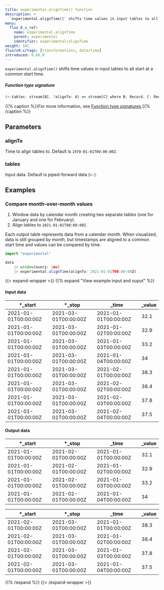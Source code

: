 ```yaml
---
title: experimental.alignTime() function
description: >
  `experimental.alignTime()` shifts time values in input tables to all start at a common start time.
menu:
  flux_0_x_ref:
    name: experimental.alignTime
    parent: experimental
    identifier: experimental/alignTime
weight: 101
flux/v0.x/tags: [transformations, data/time]
introduced: 0.66.0
---
```


<!------------------------------------------------------------------------------

IMPORTANT: This page was generated from comments in the Flux source code. Any
edits made directly to this page will be overwritten the next time the
documentation is generated. 

To make updates to this documentation, update the function comments above the
function definition in the Flux source code:

https://github.com/influxdata/flux/blob/master/stdlib/experimental/experimental.flux#L490-L494

Contributing to Flux: https://github.com/influxdata/flux#contributing
Fluxdoc syntax: https://github.com/influxdata/flux/blob/master/docs/fluxdoc.md

------------------------------------------------------------------------------->

`experimental.alignTime()` shifts time values in input tables to all start at a common start time.



##### Function type signature

```js
(<-tables: stream[B], ?alignTo: A) => stream[C] where B: Record, C: Record
```

{{% caption %}}For more information, see [Function type signatures](/flux/v0.x/function-type-signatures/).{{% /caption %}}

## Parameters

### alignTo

Time to align tables to. Default is `1970-01-01T00:00:00Z`.



### tables

Input data. Default is piped-forward data (`<-`).




## Examples

### Compare month-over-month values

1. Window data by calendar month creating two separate tables (one for January and one for February).
2. Align tables to `2021-01-01T00:00:00Z`.

Each output table represents data from a calendar month.
When visualized, data is still grouped by month, but timestamps are aligned
to a common start time and values can be compared by time.

```js
import "experimental"

data
    |> window(every: 1mo)
    |> experimental.alignTime(alignTo: 2021-01-01T00:00:00Z)
```

{{< expand-wrapper >}}
{{% expand "View example input and ouput" %}}

#### Input data

| *_start              | *_stop               | _time                | _value  |
| -------------------- | -------------------- | -------------------- | ------- |
| 2021-01-01T00:00:00Z | 2021-03-01T00:00:00Z | 2021-01-01T00:00:00Z | 32.1    |
| 2021-01-01T00:00:00Z | 2021-03-01T00:00:00Z | 2021-01-02T00:00:00Z | 32.9    |
| 2021-01-01T00:00:00Z | 2021-03-01T00:00:00Z | 2021-01-03T00:00:00Z | 33.2    |
| 2021-01-01T00:00:00Z | 2021-03-01T00:00:00Z | 2021-01-04T00:00:00Z | 34      |
| 2021-01-01T00:00:00Z | 2021-03-01T00:00:00Z | 2021-02-01T00:00:00Z | 38.3    |
| 2021-01-01T00:00:00Z | 2021-03-01T00:00:00Z | 2021-02-02T00:00:00Z | 38.4    |
| 2021-01-01T00:00:00Z | 2021-03-01T00:00:00Z | 2021-02-03T00:00:00Z | 37.8    |
| 2021-01-01T00:00:00Z | 2021-03-01T00:00:00Z | 2021-02-04T00:00:00Z | 37.5    |


#### Output data

| *_start              | *_stop               | _time                | _value  |
| -------------------- | -------------------- | -------------------- | ------- |
| 2021-01-01T00:00:00Z | 2021-02-01T00:00:00Z | 2021-01-01T00:00:00Z | 32.1    |
| 2021-01-01T00:00:00Z | 2021-02-01T00:00:00Z | 2021-01-02T00:00:00Z | 32.9    |
| 2021-01-01T00:00:00Z | 2021-02-01T00:00:00Z | 2021-01-03T00:00:00Z | 33.2    |
| 2021-01-01T00:00:00Z | 2021-02-01T00:00:00Z | 2021-01-04T00:00:00Z | 34      |

| *_start              | *_stop               | _time                | _value  |
| -------------------- | -------------------- | -------------------- | ------- |
| 2021-02-01T00:00:00Z | 2021-03-01T00:00:00Z | 2021-01-01T00:00:00Z | 38.3    |
| 2021-02-01T00:00:00Z | 2021-03-01T00:00:00Z | 2021-01-02T00:00:00Z | 38.4    |
| 2021-02-01T00:00:00Z | 2021-03-01T00:00:00Z | 2021-01-03T00:00:00Z | 37.8    |
| 2021-02-01T00:00:00Z | 2021-03-01T00:00:00Z | 2021-01-04T00:00:00Z | 37.5    |

{{% /expand %}}
{{< /expand-wrapper >}}
